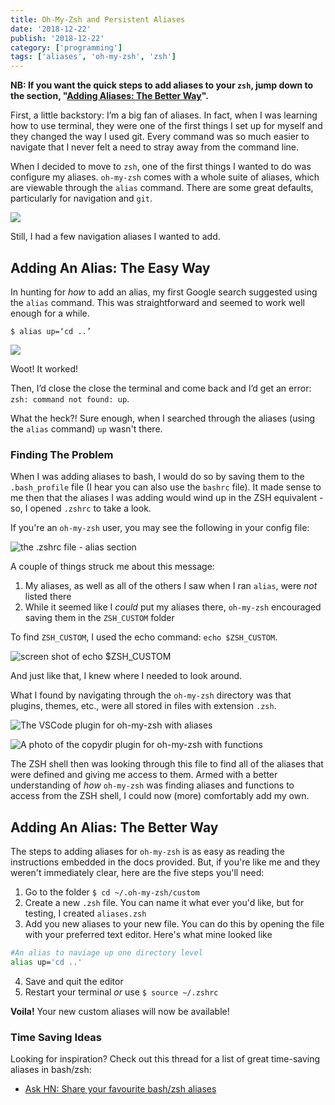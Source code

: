 ```yaml
---
title: Oh-My-Zsh and Persistent Aliases
date: '2018-12-22'
publish: '2018-12-22'
category: ['programming']
tags: ['aliases', 'oh-my-zsh', 'zsh']
---
```


**NB: If you want the quick steps to add aliases to your `zsh`, jump down to the section, "[Adding Aliases: The Better Way](#adding-an-alias-the-better-way)".**

First, a little backstory: I’m a big fan of aliases. In fact, when I was learning how to use terminal, they were one of the first things I set up for myself and they changed the way I used git. Every command was so much easier to navigate that I never felt a need to stray away from the command line.

When I decided to move to `zsh`, one of the first things I wanted to do was configure my aliases. `oh-my-zsh` comes with a whole suite of aliases, which are viewable through the `alias` command. There are some great defaults, particularly for navigation and `git`.

![](https://res.cloudinary.com/scweiss1/image/upload/v1593192819/code-comments/oh-my-zsh-and-persistent-aliases/shot1_xzqucb.png)

Still, I had a few navigation aliases I wanted to add.

## Adding An Alias: The Easy Way

In hunting for _how_ to add an alias, my first Google search suggested using the `alias` command. This was straightforward and seemed to work well enough for a while.

`$ alias up=‘cd ..’`

![](https://res.cloudinary.com/scweiss1/image/upload/v1593192819/code-comments/oh-my-zsh-and-persistent-aliases/shot2_l3y2tk.png)

Woot! It worked!

Then, I’d close the close the terminal and come back and I’d get an error: `zsh: command not found: up`.

What the heck?! Sure enough, when I searched through the aliases (using the `alias` command) `up` wasn't there.

### Finding The Problem

When I was adding aliases to bash, I would do so by saving them to the `.bash_profile` file (I hear you can also use the `bashrc` file). It made sense to me then that the aliases I was adding would wind up in the ZSH equivalent - so, I opened `.zshrc` to take a look.

If you're an `oh-my-zsh` user, you may see the following in your config file:

![the .zshrc file - alias section](https://res.cloudinary.com/scweiss1/image/upload/v1593192819/code-comments/oh-my-zsh-and-persistent-aliases/shot3_fzdfoa.png)

A couple of things struck me about this message:

1. My aliases, as well as all of the others I saw when I ran `alias`, were _not_ listed there
2. While it seemed like I _could_ put my aliases there, `oh-my-zsh` encouraged saving them in the `ZSH_CUSTOM` folder

To find `ZSH_CUSTOM`, I used the echo command: `echo $ZSH_CUSTOM`.

![screen shot of echo $ZSH_CUSTOM](.https://res.cloudinary.com/scweiss1/image/upload/v1593192819/code-comments/oh-my-zsh-and-persistent-aliases/shot4_otyrnp.png)

And just like that, I knew where I needed to look around.

What I found by navigating through the `oh-my-zsh` directory was that plugins, themes, etc., were all stored in files with extension `.zsh`.

![The VSCode plugin for oh-my-zsh with aliases](https://res.cloudinary.com/scweiss1/image/upload/v1593192819/code-comments/oh-my-zsh-and-persistent-aliases/shot5_svskn7.png)

![A photo of the copydir plugin for oh-my-zsh with functions](https://res.cloudinary.com/scweiss1/image/upload/v1593192819/code-comments/oh-my-zsh-and-persistent-aliases/shot6_lbiga8.png)

The ZSH shell then was looking through this file to find all of the aliases that were defined and giving me access to them. Armed with a better understanding of _how_ `oh-my-zsh` was finding aliases and functions to access from the ZSH shell, I could now (more) comfortably add my own.

## Adding An Alias: The Better Way

The steps to adding aliases for `oh-my-zsh` is as easy as reading the instructions embedded in the docs provided. But, if you're like me and they weren't immediately clear, here are the five steps you'll need:

1. Go to the folder `$ cd ~/.oh-my-zsh/custom`
2. Create a new `.zsh` file. You can name it what ever you'd like, but for testing, I created `aliases.zsh`
3. Add you new aliases to your new file. You can do this by opening the file with your preferred text editor. Here's what mine looked like

```bash
#An alias to naviage up one directory level
alias up='cd ..'
```

4. Save and quit the editor
5. Restart your terminal _or_ use `$ source ~/.zshrc`

**Voila!** Your new custom aliases will now be available!

### Time Saving Ideas

Looking for inspiration? Check out this thread for a list of great time-saving aliases in bash/zsh:

-   [Ask HN: Share your favourite bash/zsh aliases](https://news.ycombinator.com/item?id=9869231)
